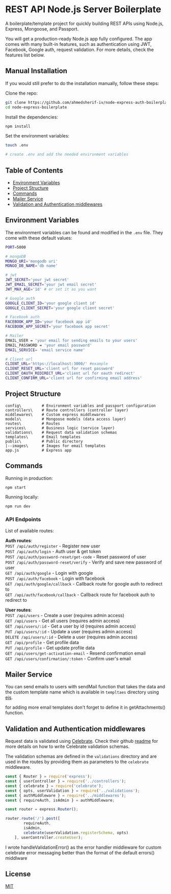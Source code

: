# REST API Node.js Server Boilerplate

A boilerplate/template project for quickly building REST APIs using Node.js, Express, Mongoose, and Passport.

You will get a production-ready Node.js app fully configured. The app comes with many built-in features, such as authentication using JWT, Facebook, Google auth, request validation. For more details, check the features list below.

## Manual Installation

If you would still prefer to do the installation manually, follow these steps:

Clone the repo:

```bash
git clone https://github.com/ahmedsherif-iv/node-express-auth-boilerplate.git
cd node-express-boilerplate
```

Install the dependencies:

```bash
npm install
```

Set the environment variables:

```bash
touch .env

# create .env and add the needed environment variables
```

## Table of Contents

- [Environment Variables](#environment-variables)
- [Project Structure](#project-structure)
- [Commands](#commands)
- [Mailer Service](#mailer-service)
- [Validation and Authentication middlewares](#validation)



## Environment Variables

The environment variables can be found and modified in the `.env` file. They come with these default values:

```bash
PORT=5000

# mongoDB
MONGO_URI='mongodb uri'
MONGO_DB_NAME='db name'

# jwt 
JWT_SECRET='your jwt secret'
JWT_EMAIL_SECRET='your jwt email secret'
JWT_MAX_AGE='1d' # or set it as you want

# Google auth
GOOGLE_CLIENT_ID='your google client id'
GOOGLE_CLIENT_SECRET='your google client secret'

# Facebook auth
FACEBOOK_APP_ID='your facebook app id'
FACEBOOK_APP_SECRET='your facebook app secret'

# Mailer
EMAIL_USER = 'your email for sending emails to your users'
EMAIL_PASSWORD = 'your email password'
EMAIL_SERVICE= 'email service name'

# Client url
CLIENT_URL='https://localhost:3000/' #example 
CLIENT_RESET_URL='client url for reset password'
CLIENT_OAUTH_REDIRECT_URL='client url for oauth redirect'
CLIENT_CONFIRM_URL='client url for confirming email address'
```

## Project Structure

```
config\         # Environment variables and passport configuration
controllers\    # Route controllers (controller layer)
middlewares\    # Custom express middlewares
models\         # Mongoose models (data access layer)
routes\         # Routes
services\       # Business logic (service layer)
validations\    # Request data validation schemas
templates\      # Email templates 
public\         # Public directory
|--images\      # Images for email templates
app.js          # Express app
```


## Commands

Running in production:

```bash
npm start
```

Running locally:

```bash
npm run dev
```

### API Endpoints

List of available routes:

**Auth routes**:\
`POST /api/auth/register` - Register new user\
`POST /api/auth/login` - Auth user & get token\
`POST /api/auth/password-reset/get-code` - Reset password of user\
`POST /api/auth/password-reset/verify` - Verify and save new password of user\
`GET /api/auth/google` - Login with google\
`POST /api/auth/facebook` - Login with facebook\
`GET /api/auth/google/callback` - Callback route for google auth to redirect to\
`GET /api/auth/facebook/callback` - Callback route for facebook auth to redirect to

**User routes**:\
`POST /api/users` - Create a user (requires admin access)\
`GET /api/users` - Get all users (requires admin access)\
`GET /api/users/:id` - Get a user by id (requires admin access)\
`PUT /api/users/:id` - Update a user (requires admin access)\
`DELETE /api/users/:id` - Delete a user (requires admin access)\
`GET /api/profile` - Get profile data\
`PUT /api/profile` - Get update profile data\
`GET /api/users/get-activation-email` - Resend confirmation email\
`GET /api/users/confirmation/:token` - Confirm user's email


## Mailer Service

You can send emails to users with sendMail function that takes the data and the custom template name
which is available in `templtaes` directory using [ejs](https://ejs.co/).

for adding more email templates don't forget to define it in getAttachments() function.


## Validation and Authentication middlewares

Request data is validated using [Celebrate](https://github.com/arb/celebrate). Check their github [readme](github.com/arb/celebrate#readme) for more details on how to write Celebrate validation schemas.

The validation schemas are defined in the `validations` directory and are used in the routes by providing them as parameters to the `celebrate` middleware.

```javascript
const { Router } = require('express');
const { userController } = require('../controllers');
const { celebrate } = require('celebrate');
const { opts, userValidation } = require('../validations');
const { authMiddleware } = require('../middlewares');
const { requireAuth, isAdmin } = authMiddleware;

const router = express.Router();

router.route('/').post([
        requireAuth,
        isAdmin,
        celebrate(userValidation.registerSchema, opts)
    ], userController.createUser);
```

I wrote handleValidationError() as the error handler middleware for custom celebrate error messaging better than the format of the default errors() middlware

## License

[MIT](LICENSE)
